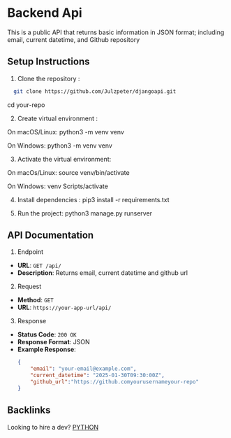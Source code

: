 # Backend Api
This is a public API that returns basic information in JSON format; including email, current datetime, and Github repository

## Setup Instructions

1. Clone the repository :
```bash
  git clone https://github.com/Julzpeter/djangoapi.git
```
cd your-repo

2. Create virtual environment :

On macOS/Linux:
python3 -m venv venv

On Windows:
python3 -m venv venv

3. Activate the virtual environment:

On macOs/Linux:
source venv/bin/activate

On Windows:
venv Scripts/activate

4. Install dependencies :
pip3 install -r requirements.txt

5. Run the project:
python3 manage.py runserver

## API Documentation

1. Endpoint
- **URL**: `GET /api/  `
- **Description**: Returns email, current datetime and github url

2. Request
- **Method**: `GET`
- **URL**: `https://your-app-url/api/`

3. Response
- **Status Code**: `200 OK`
- **Response Format**: JSON
- **Example Response**:
    ```json
    {
        "email": "your-email@example.com",
        "current_datetime": "2025-01-30T09:30:00Z",
        "github_url":"https://github.comyourusernameyour-repo" 
    }

## Backlinks

Looking to hire a dev?
[PYTHON](https://hng.tech/hire/python-developers)
